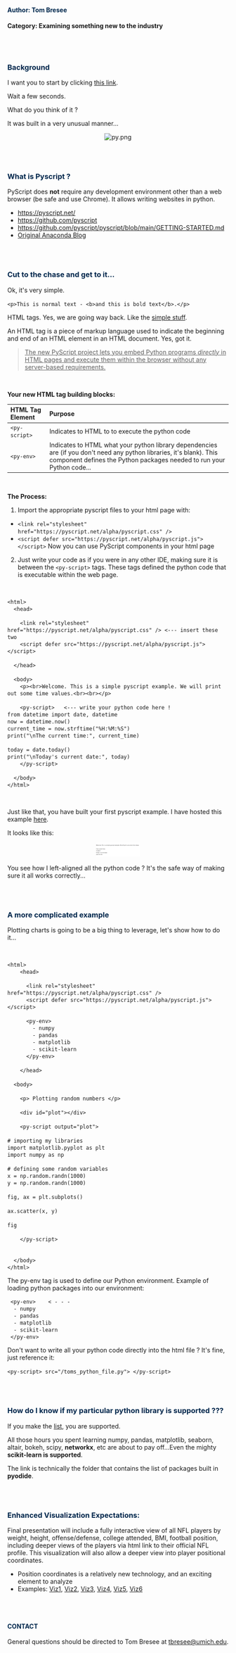 




#### <font color='#00274C'> Author:  Tom Bresee </font>
#### Category:  Examining something new to the industry

<br>
<br>




### <font color='#00274C'>Background</font>

I want you to start by clicking [this link](https://pyscript.net/examples/panel_stream.html).  

Wait a few seconds.  

What do you think of it ? 

It was built in a very unusual manner...

<p align="center"><img src='https://raw.githubusercontent.com/pyscript/pyscript/main/pyscriptjs/examples/logo.png' alt='py.png' width="100"></p>

<br>
<br>




### <font color='#00274C'>What is Pyscript ?</font>

PyScript does **not** require any development environment other than a web browser (be safe and use Chrome). It allows writing websites in python.  

* <https://pyscript.net/>
* <https://github.com/pyscript>
* <https://github.com/pyscript/pyscript/blob/main/GETTING-STARTED.md>
* [Original Anaconda Blog](https://www.anaconda.com/blog/pyscript-python-in-the-browser)

<br>
<br>



### <font color='#00274C'>Cut to the chase and get to it...</font>

Ok, it's very simple. 

`<p>This is normal text - <b>and this is bold text</b>.</p>`

HTML tags.  Yes, we are going way back.  Like the [simple stuff](https://www.w3schools.com/tags/tag_comment.asp). 

An HTML tag is a piece of markup language used to indicate the beginning and end of an HTML element in an HTML document.  Yes, got it.  

> <u>The new PyScript project lets you embed Python programs *directly* in HTML pages and execute them within the browser without any server-based requirements.</u>

<br>

**Your new HTML tag building blocks:**


| HTML Tag Element | Purpose |
|:-|:-|
| `<py-script>`   | Indicates to HTML to to execute the python code  | 
| `<py-env>` | Indicates to HTML what your python library dependencies are (if you don't need any python libraries, it's blank). This component defines the Python packages needed to run your Python code...  |


<br>


**The Process:**

1. Import the appropriate pyscript files to your html page with: 
  - `<link rel="stylesheet" href="https://pyscript.net/alpha/pyscript.css" />`
  - `<script defer src="https://pyscript.net/alpha/pyscript.js"></script>`
   Now you can use PyScript components in your html page

2. Just write your code as if you were in any other IDE, making sure it is between the `<py-script>` tags.  These tags defined the python code that is executable within the web page. 


<br>


```
<html>
  <head>
  
    <link rel="stylesheet" href="https://pyscript.net/alpha/pyscript.css" /> <--- insert these two
    <script defer src="https://pyscript.net/alpha/pyscript.js"></script>
  
  </head>

  <body>
    <p><br>Welcome. This is a simple pyscript example. We will print out some time values.<br><br></p>

    <py-script>   <--- write your python code here ! 
from datetime import date, datetime
now = datetime.now()
current_time = now.strftime("%H:%M:%S")
print("\nThe current time:", current_time)

today = date.today()
print("\nToday's current date:", today)
    </py-script>
  
  </body>
</html>
```


<br>

Just like that, you have built your first pyscript example.  I have hosted this example [here](https://www.tombresee.com/Pyscript_Examination/examples/time). 

It looks like this:
<p align="center"><img src='https://raw.githubusercontent.com/tombresee/Pyscript_Examination/main/examples/time.png' alt='py.png' width="100"></p>

You see how I left-aligned all the python code ?  It's the safe way of making sure it all works correctly...

<br>
<br>




### <font color='#00274C'>A more complicated example</font>


Plotting charts is going to be a big thing to leverage, let's show how to do it... 

<br>


```
<html>
    <head>

      <link rel="stylesheet" href="https://pyscript.net/alpha/pyscript.css" />
      <script defer src="https://pyscript.net/alpha/pyscript.js"></script>

      <py-env>  
        - numpy  
        - pandas 
        - matplotlib
        - scikit-learn 
      </py-env>
    
    </head>

  <body>
    
    <p> Plotting random numbers </p>

    <div id="plot"></div>
    
    <py-script output="plot">   

# importing my libraries 
import matplotlib.pyplot as plt
import numpy as np

# defining some random variables 
x = np.random.randn(1000)
y = np.random.randn(1000)

fig, ax = plt.subplots()

ax.scatter(x, y)

fig

    </py-script>


  </body>
</html>
```


<p> The py-env tag is used to define our Python environment. Example of loading python packages into our environment: </p>


```
 <py-env>    < - - - 
  - numpy   
  - pandas 
  - matplotlib
  - scikit-learn
 </py-env>
```


<p>Don't want to write all your python code directly into the html file ? 
It's fine, just reference it:</p>


```<py-script> src="/toms_python_file.py"> </py-script>```


<br>
<br>




### <font color='#00274C'>How do I know if my particular python library is supported ???</font>

If you make the [list](https://github.com/pyodide/pyodide/tree/main/packages), you are supported. 

All those hours you spent learning numpy, pandas, matplotlib, seaborn, altair, bokeh, scipy, **networkx**, etc are about to pay off...Even the mighty **scikit-learn is supported**. 

The link is technically the folder that contains the list of packages built in **pyodide**. 

<br>
<br>




### <font color='#00274C'>Enhanced Visualization Expectations:</font>
 Final presentation will include a fully interactive view of all NFL players by weight, height, offense/defense, college attended, BMI, football position, including deeper views of the players via html link to their official NFL profile. This visualization will also allow a deeper view into player positional coordinates. 
   - Position coordinates is a relatively new technology, and an exciting element to analyze
   - Examples:  [Viz1](https://raw.githubusercontent.com/tombresee/NFL-Big-Data-Bowl-2021/main/ENTER/images/tampa_bay_passes_all_season.svg), [Viz2](https://raw.githubusercontent.com/tombresee/NFL-Big-Data-Bowl-2021/main/ENTER/images/avg_passing_yds_per_game_by_team.svg), [Viz3](https://raw.githubusercontent.com/tombresee/NFL-Big-Data-Bowl-2021/main/ENTER/images/player_weight_distribution.svg), [Viz4](https://raw.githubusercontent.com/tombresee/NFL-Big-Data-Bowl-2021/main/ENTER/images/orangeonblue2_b.svg), [Viz5](https://raw.githubusercontent.com/tombresee/NFL-Big-Data-Bowl-2021/main/ENTER/images/spheroid_prolate.svg), [Viz6](https://raw.githubusercontent.com/tombresee/NFL-Big-Data-Bowl-2021/main/ENTER/images/frontend.png)

<br>
<br>




#### <font color='#00274C'>CONTACT</font>
General questions should be directed to Tom Bresee at <tbresee@umich.edu>.

